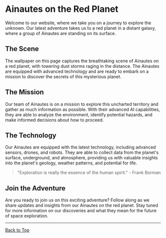<!--
Write me markdown content of website with wallpaper:

"A group of Ainautes standing on the surface of a red planet, with towering dust storms raging in the distance."

The header of the page should not be copy of the text but rather a real content of the website which is using this wallpaper.

- Feel free to use structure like headings, bullets, numbering, blockquotes, paragraphs, horizontal lines, etc.
- You can use formatting like bold or _italic_
- You can include UTF-8 emojis
- Links should be only #hash anchors (and you can refer to the document itself)
- Do not include images
-->

<!--font:Poppins-->

# Ainautes on the Red Planet

Welcome to our website, where we take you on a journey to explore the unknown. Our latest adventure takes us to a red planet in a distant galaxy, where a group of Ainautes are standing on its surface.

## The Scene

The wallpaper on this page captures the breathtaking scene of Ainautes on a red planet, with towering dust storms raging in the distance. The Ainautes are equipped with advanced technology and are ready to embark on a mission to discover the secrets of this mysterious planet.

## The Mission

Our team of Ainautes is on a mission to explore this uncharted territory and gather as much information as possible. With their advanced AI capabilities, they are able to analyze the environment, identify potential hazards, and make informed decisions about how to proceed.

## The Technology

Our Ainautes are equipped with the latest technology, including advanced sensors, drones, and robots. They are able to collect data from the planet's surface, underground, and atmosphere, providing us with valuable insights into the planet's geology, weather patterns, and potential for life.

> "Exploration is really the essence of the human spirit." - Frank Borman

## Join the Adventure

Are you ready to join us on this exciting adventure? Follow along as we share updates and insights from our Ainautes on the red planet. Stay tuned for more information on our discoveries and what they mean for the future of space exploration.

---

[Back to Top](#exploring-the-unknown-ainauts-on-a-red-planet)

